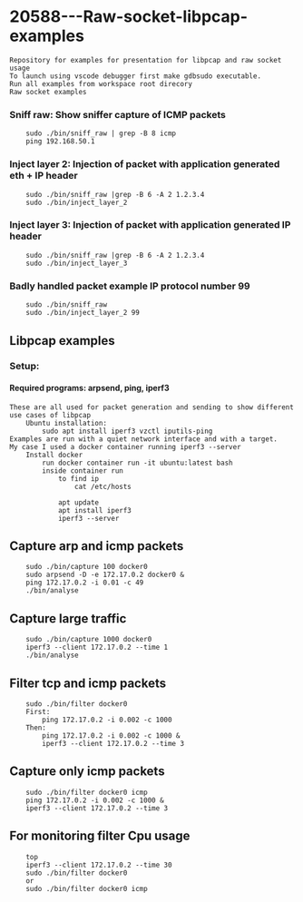 # 20588---Raw-socket-libpcap-examples
    Repository for examples for presentation for libpcap and raw socket usage
    To launch using vscode debugger first make gdbsudo executable.
    Run all examples from workspace root direcory
    Raw socket examples
### Sniff raw: Show sniffer capture of ICMP packets
        sudo ./bin/sniff_raw | grep -B 8 icmp
        ping 192.168.50.1
### Inject layer 2: Injection of packet with application generated eth + IP header
        sudo ./bin/sniff_raw |grep -B 6 -A 2 1.2.3.4
        sudo ./bin/inject_layer_2
### Inject layer 3:  Injection of packet with application generated IP header​
        sudo ./bin/sniff_raw |grep -B 6 -A 2 1.2.3.4
        sudo ./bin/inject_layer_3
### Badly handled packet example IP protocol number 99
        sudo ./bin/sniff_raw
        sudo ./bin/inject_layer_2 99


## Libpcap examples
### Setup:
####    Required programs: arpsend, ping, iperf3​
    These are all used for packet generation and sending to show different use cases of libpcap
        Ubuntu installation:
            sudo apt install iperf3 vzctl iputils-ping​
    Examples are run with a quiet network interface and with a target.
    My case I used a docker container running iperf3 --server
        Install docker
            run docker container run -it ubuntu:latest bash
            inside container run
                to find ip
                    cat /etc/hosts

                apt update
                apt install iperf3
                iperf3 --server

## Capture arp and icmp packets​

        sudo ./bin/capture 100 docker0 
        sudo arpsend -D -e 172.17.0.2 docker0 &
        ping 172.17.0.2 -i 0.01 -c 49
        ./bin/analyse
    
## Capture large traffic​
    
        sudo ./bin/capture 1000 docker0
        iperf3 --client 172.17.0.2 --time 1
        ./bin/analyse

## Filter tcp and icmp packets​
    
        sudo ./bin/filter docker0
        First:
            ping 172.17.0.2 -i 0.002 -c 1000
        Then:
            ping 172.17.0.2 -i 0.002 -c 1000 &
            iperf3 --client 172.17.0.2 --time 3

## Capture only icmp packets
    
        sudo ./bin/filter docker0 icmp 
        ping 172.17.0.2 -i 0.002 -c 1000 &
        iperf3 --client 172.17.0.2 --time 3


##    For monitoring filter Cpu usage
        top
        iperf3 --client 172.17.0.2 --time 30
        sudo ./bin/filter docker0
        or
        sudo ./bin/filter docker0 icmp